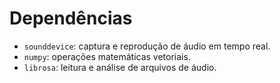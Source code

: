 # Dependências

- `sounddevice`: captura e reprodução de áudio em tempo real.
- `numpy`: operações matemáticas vetoriais.
- `librosa`: leitura e análise de arquivos de áudio.
